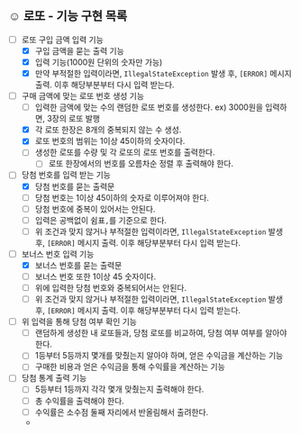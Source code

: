 ## ☺️ 로또 - 기능 구현 목록

- [ ] 로또 구입 금액 입력 기능
    - [x] 구입 금액을 묻는 출력 기능
    - [x] 입력 기능(1000원 단위의 숫자만 가능)
    - [x] 만약 부적절한 입력이라면, `IllegalStateException` 발생 후, `[ERROR]` 메시지 출력. 이후 해당부분부터 다시 입력 받는다.

- [ ] 구매 금액에 맞는 로또 번호 생성 기능
  - [ ] 입력한 금액에 맞는 수의 랜덤한 로또 번호를 생성한다. ex) 3000원을 입력하면, 3장의 로또 발행
  - [x] 각 로또 한장은 8개의 중복되지 않는 수 생성.
  - [x] 로또 번호의 범위는 1이상 45이하의 숫자이다.
  - [ ] 생성한 로또를 수량 및 각 로또의 로또 번호를 출력한다.
    - [ ] 로또 한장에서의 번호를 오름차순 정렬 후 출력해야 한다.

- [ ] 당첨 번호를 입력 받는 기능
  - [x] 당첨 번호를 묻는 출력문
  - [ ] 당첨 번호는 1이상 45이하의 숫자로 이루어져야 한다.
  - [ ] 당첨 번호에 중복이 있어서는 안된다.
  - [ ] 입력은 공백없이 쉼표`,`를 기준으로 한다.
  - [ ] 위 조건과 맞지 않거나 부적절한 입력이라면,  `IllegalStateException` 발생 후, `[ERROR]` 메시지 출력. 이후 해당부분부터 다시 입력 받는다.

- [ ] 보너스 번호 입력 기능
  - [x] 보너스 번호를 묻는 출력문
  - [ ] 보너스 번호 또한 1이상 45 숫자이다.
  - [ ] 위에 입력한 당첨 번호와 중복되어서는 안된다.
  - [ ] 위 조건과 맞지 않거나 부적절한 입력이라면, `IllegalStateException` 발생 후, `[ERROR]` 메시지 출력. 이후 해당부분부터 다시 입력 받는다.

- [ ] 위 입력을 통해 당첨 여부 확인 기능
  - [ ] 랜덤하게 생성한 내 로또들과, 당첨 로또를 비교하여, 당첨 여부 여부를 알아야 한다.
  - [ ] 1등부터 5등까지 몇개를 맞췄는지 알아야 하며, 얻은 수익금을 계산하는 기능
  - [ ] 구매한 비용과 얻은 수익금을 통해 수익률을 계산하는 기능

- [ ] 당첨 통계 출력 기능
  - [ ] 5등부터 1등까지 각각 몇개 맞췄는지 출력해야 한다.
  - [ ] 총 수익률을 출력해야 한다.
  - [ ] 수익률은 소수점 둘째 자리에서 반올림해서 출려한다.
  - 